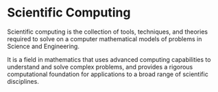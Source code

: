 # Scientific Computing
Scientific computing is the collection of tools, techniques, and theories required to solve on a computer mathematical models of problems in Science and Engineering.

It is a field in mathematics that uses advanced computing capabilities to understand and solve complex problems, and provides a rigorous computational foundation for applications to a broad range of scientific disciplines.
